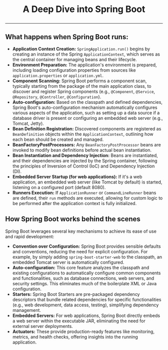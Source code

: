 # <p align="center"> A Deep Dive into Spring Boot </p>
---

## What happens when Spring Boot runs:
* **Application Context Creation:**
`SpringApplication.run()` begins by creating an instance of the Spring `ApplicationContext`, which serves as the central container for managing beans and their lifecycle.
* **Environment Preparation:**
The application's environment is prepared, including loading configuration properties from sources like `application.properties` or `application.yml`.
* **Component Scanning:**
Spring Boot performs a component scan, typically starting from the package of the main application class, to discover and register Spring components (e.g., `@Component`, `@Service`, `@Repository`, `@Controller`, `@Configuration`).
* **Auto-configuration:**
Based on the classpath and defined dependencies, Spring Boot's auto-configuration mechanism automatically configures various aspects of the application, such as setting up a data source if a database driver is present or configuring an embedded web server (e.g., Tomcat, Jetty).
* **Bean Definition Registration:**
Discovered components are registered as `BeanDefinition` objects within the `ApplicationContext`, outlining how each bean should be created and managed.
* **BeanFactoryPostProcessors:**
Any `BeanFactoryPostProcessor` beans are invoked to modify bean definitions before actual bean instantiation.
* **Bean Instantiation and Dependency Injection:**
Beans are instantiated, and their dependencies are injected by the Spring container, following the principles of Inversion of Control (IoC) and Dependency Injection (DI).
* **Embedded Server Startup (for web applications):**
If it's a web application, an embedded web server (like Tomcat by default) is started, listening on a configured port (default 8080).
* **Runners Execution:**
If `ApplicationRunner` or `CommandLineRunner` beans are defined, their `run` methods are executed, allowing for custom logic to be performed after the application context is fully initialized.

## How Spring Boot works behind the scenes
Spring Boot leverages several key mechanisms to achieve its ease of use and rapid development:
* **Convention over Configuration:**
Spring Boot provides sensible defaults and conventions, reducing the need for explicit configuration. For example, by simply adding `spring-boot-starter-web` to the classpath, an embedded Tomcat server is automatically configured.
* **Auto-configuration:**
This core feature analyzes the classpath and existing configurations to automatically configure common components and functionalities, such as database connections, web servers, and security settings. This eliminates much of the boilerplate XML or Java configuration.
* **Starters:**
Spring Boot Starters are pre-packaged dependency descriptors that bundle related dependencies for specific functionalities (e.g., web development, data access, testing), simplifying dependency management.
* **Embedded Servers:**
For web applications, Spring Boot directly embeds a web server within the executable JAR, eliminating the need for external server deployments.
* **Actuators:**
These provide production-ready features like monitoring, metrics, and health checks, offering insights into the running application.
